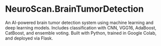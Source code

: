 # NeuroScan.BrainTumorDetection
An AI-powered brain tumor detection system using machine learning and deep learning models. Includes classification with CNN, VGG16, AdaBoost, CatBoost, and ensemble voting. Built with Python, trained in Google Colab, and deployed via Flask.

